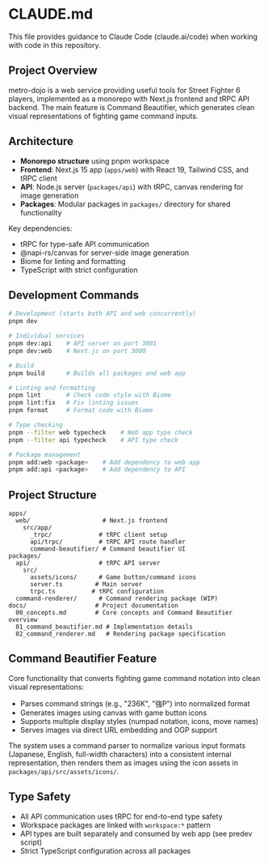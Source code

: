 # CLAUDE.md

This file provides guidance to Claude Code (claude.ai/code) when working with code in this repository.

## Project Overview

metro-dojo is a web service providing useful tools for Street Fighter 6 players, implemented as a monorepo with Next.js frontend and tRPC API backend. The main feature is Command Beautifier, which generates clean visual representations of fighting game command inputs.

## Architecture

- **Monorepo structure** using pnpm workspace
- **Frontend**: Next.js 15 app (`apps/web`) with React 19, Tailwind CSS, and tRPC client
- **API**: Node.js server (`packages/api`) with tRPC, canvas rendering for image generation
- **Packages**: Modular packages in `packages/` directory for shared functionality

Key dependencies:
- tRPC for type-safe API communication
- @napi-rs/canvas for server-side image generation  
- Biome for linting and formatting
- TypeScript with strict configuration

## Development Commands

```bash
# Development (starts both API and web concurrently)
pnpm dev

# Individual services
pnpm dev:api    # API server on port 3001
pnpm dev:web    # Next.js on port 3000

# Build
pnpm build      # Builds all packages and web app

# Linting and formatting
pnpm lint       # Check code style with Biome
pnpm lint:fix   # Fix linting issues
pnpm format     # Format code with Biome

# Type checking
pnpm --filter web typecheck    # Web app type check
pnpm --filter api typecheck    # API type check

# Package management
pnpm add:web <package>    # Add dependency to web app
pnpm add:api <package>    # Add dependency to API
```

## Project Structure

```
apps/
  web/                    # Next.js frontend
    src/app/
      _trpc/             # tRPC client setup
      api/trpc/          # tRPC API route handler
      command-beautifier/ # Command beautifier UI
packages/
  api/                   # tRPC API server
    src/
      assets/icons/      # Game button/command icons
      server.ts         # Main server
      trpc.ts          # tRPC configuration
  command-renderer/      # Command rendering package (WIP)
docs/                   # Project documentation
  00_concepts.md        # Core concepts and Command Beautifier overview
  01_command_beautifier.md # Implementation details
  02_command_renderer.md   # Rendering package specification
```

## Command Beautifier Feature

Core functionality that converts fighting game command notation into clean visual representations:
- Parses command strings (e.g., "236K", "強P") into normalized format
- Generates images using canvas with game button icons
- Supports multiple display styles (numpad notation, icons, move names)
- Serves images via direct URL embedding and OGP support

The system uses a command parser to normalize various input formats (Japanese, English, full-width characters) into a consistent internal representation, then renders them as images using the icon assets in `packages/api/src/assets/icons/`.

## Type Safety

- All API communication uses tRPC for end-to-end type safety
- Workspace packages are linked with `workspace:*` pattern
- API types are built separately and consumed by web app (see predev script)
- Strict TypeScript configuration across all packages